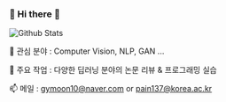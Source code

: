 ### 👋 Hi there 👋

<!--
**gymoon10/gymoon10** is a ✨ _special_ ✨ repository because its `README.md` (this file) appears on your GitHub profile.

Here are some ideas to get you started:

- 🔭 I’m currently working on ...
- 🌱 I’m currently learning ...
- 👯 I’m looking to collaborate on ...
- 🤔 I’m looking for help with ...
- 💬 Ask me about ...
- 📫 How to reach me: gymoon10@naver.com
- 😄 Pronouns: ...
- ⚡ Fun fact: ...
-->
![Github Stats](https://github-readme-stats.vercel.app/api?username=gymoon10&show_icons=true)

🌱 관심 분야 : Computer Vision, NLP, GAN ...

🔭 주요 작업 : 다양한 딥러닝 분야의 논문 리뷰 & 프로그래밍 실습

📫 메일 : gymoon10@naver.com or pain137@korea.ac.kr


